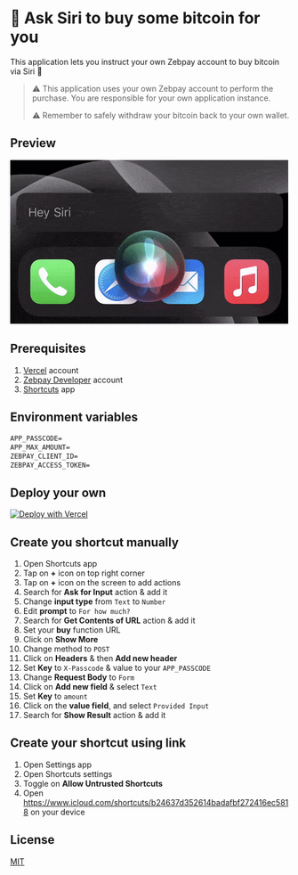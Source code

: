 # 🌟 Ask Siri to buy some bitcoin for you

This application lets you instruct your own Zebpay account to buy bitcoin via Siri 🐉

> :warning: This application uses your own Zebpay account to perform the purchase. You are responsible for your own application instance.
>
> :warning: Remember to safely withdraw your bitcoin back to your own wallet.


## Preview

[![Hey siri, buy some bitcoin for me](./preview.gif)](https://twitter.com/harshjv/status/1320007969459691521)


## Prerequisites

1. [Vercel](https://vercel.com) account
2. [Zebpay Developer](https://build.zebpay.com/) account
3. [Shortcuts](https://apps.apple.com/us/app/shortcuts/id915249334) app


## Environment variables

```
APP_PASSCODE=
APP_MAX_AMOUNT=
ZEBPAY_CLIENT_ID=
ZEBPAY_ACCESS_TOKEN=
```


## Deploy your own

[![Deploy with Vercel](https://vercel.com/button)](https://vercel.com/new/git/external?repository-url=https%3A%2F%2Fgithub.com%2Fharshjv%2Fsiri-buy-bitcoin&env=APP_PASSCODE,APP_MAX_AMOUNT,ZEBPAY_CLIENT_ID,ZEBPAY_ACCESS_TOKEN)


## Create you shortcut manually

1. Open Shortcuts app
2. Tap on **+** icon on top right corner
3. Tap on **+** icon on the screen to add actions
4. Search for **Ask for Input** action & add it
  1. Change **input type** from `Text` to `Number`
  2. Edit **prompt** to `For how much?`
5. Search for **Get Contents of URL** action & add it
  1. Set your **buy** function URL
  2. Click on **Show More**
  3. Change method to `POST`
  4. Click on **Headers** & then **Add new header**
  5. Set **Key** to `X-Passcode` & value to your `APP_PASSCODE`
6. Change **Request Body** to `Form`
7. Click on **Add new field** & select `Text`
7. Set **Key** to `amount`
8. Click on the **value field**, and select `Provided Input`
9. Search for **Show Result** action & add it


## Create your shortcut using link

1. Open Settings app
2. Open Shortcuts settings
3. Toggle on **Allow Untrusted Shortcuts**
4. Open https://www.icloud.com/shortcuts/b24637d352614badafbf272416ec5818 on your device


## License

[MIT](./LICENSE.md)
